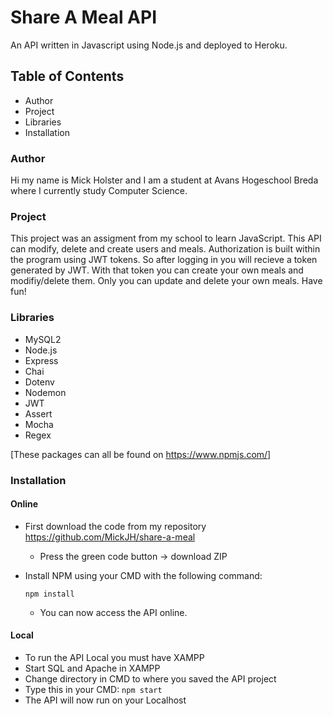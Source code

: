 
# Share A Meal API

An API written in Javascript using Node.js and deployed to Heroku.

## Table of Contents
- Author
- Project
- Libraries
- Installation

### Author
Hi my name is Mick Holster and I am a student at Avans Hogeschool Breda where I currently study Computer Science.

### Project
This project was an assigment from my school to learn JavaScript. This API can modify, delete and create users and meals. Authorization is built within the program using JWT tokens. So after logging in you will recieve a token generated by JWT. With that token you can create your own meals and modifiy/delete them. Only you can update and delete your own meals. Have fun!

### Libraries
- MySQL2
- Node.js
- Express
- Chai
- Dotenv
- Nodemon
- JWT
- Assert
- Mocha
- Regex

[These packages can all be found on https://www.npmjs.com/]

### Installation
#### Online
- First download the code from my repository https://github.com/MickJH/share-a-meal
  - Press the green code button -> download ZIP

- Install NPM using your CMD with the following command:
    
    ```npm install```
    - You can now access the API online.

#### Local
- To run the API Local you must have XAMPP
- Start SQL and Apache in XAMPP
- Change directory in CMD to where you saved the API project
- Type this in your CMD:
```npm start```
- The API will now run on your Localhost
